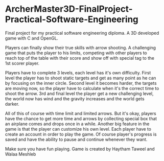 # ArcherMaster3D-FinalProject-Practical-Software-Engineering
Final project for my practical software engineering diploma.
A 3D developed game with C and OpenGL.

Players can finally show their true skills with arrow shooting. 
A challenging game that puts the player to his limits, competing with other players to reach top of the table with their score and show off with special tag to the 1st scorer player.

Players have to complete 3 levels, each level has it's own difficulty. 
First level the player has to shoot static targets and get as many point as he can by focusing on the inner circle. 
Second level it becomes harder, the targets are moving now, so the player have to calculate when it's the correct time to shoot the arrow. 
3rd and final level the player get a new challenging level, the world now has wind and the gravity increases and the world gets darker. 

All of this of course with time limit and limited arrows. But it's okay, players have the chance to get more time and arrows by collecting special box that an airplane comes and drops once in a while.
Another big feature in the game is that the player can customize his own level. Each player have to create an account in order to play the game. 
Of course player's progress is saved and have the ability to pause and continue whenever they want.

Make sure you have fun playing.
Game is created by Haytham Taweel and Walaa Meshleb
